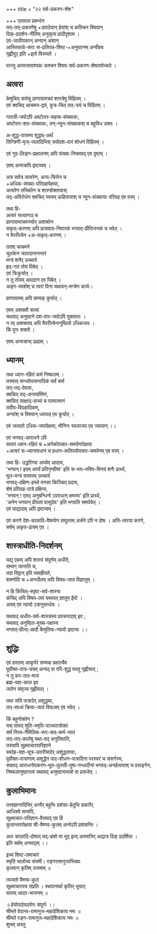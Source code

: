+++
title = "२२ सर्व-प्रकरण-शेषः"

+++
एतावता प्रबन्धेन  
तत्-तत्-प्रकरणेषु +उपादेयान् हेयांश् च कतिचन विषयान्  
दिक्-प्रदर्शन-नीतिम् अनुसृत्य प्रादीदृशाम ।  
एवं-जातीयकान् अन्यान् अंशान्  
आस्तिकाग्रे-सराः स-प्रतिपन्न-शिष्ट-+अनुष्ठानम् अन्वीक्ष्य  
गृह्णीयुर् इति +इतो विरम्यते । 

परन्तु अत्यन्तावश्यकः कश्चन विषयः सर्व-प्रकरण-शेषतयोच्यते ।

## अत्वरा
केषुचित् कर्मसु प्राणायामत्रयं शास्त्रेषु विहितम् ।   
एवं क्वचिद् आचमन-द्वयं, कुत्र-चित् तत्-त्रयं च विहितम् ।  

गायत्री-जपोऽपि अष्टोत्तर-सहस्र-संख्याकः,  
अष्टोत्तर-शत-संख्याकः, तन्-न्यून-संख्याकश् च बहुविध उक्तः । 

अ-शुद्ध-पात्रस्य शुद्ध्य्-अर्थं  
तिन्त्रिणी-मृज्-जलादिभिस् त्रयोदश-वारं शोधनं विहितम् । 

एवं गुद-लिङ्ग-प्रक्षालनम् अपि संख्या-नियमवद् एव दृष्टम् । 

एवम् अन्यत्रापि द्रष्टव्यम् । 

अत्र सर्वत्र सत्वरेण, अन्य-चित्तेन च  
+अधिक-संख्या-परिग्रहापेक्षया,  
अत्वरेण तच्चितेन च शास्त्रोक्तायास्  
तद्-अविरोधेन क्वचित् स्वयम् ऊहितायाश् च न्यून-संख्यायाः परिग्रह एव वरम् । 

तथा हि-  
अत्वरं सध्यानञ् च  
प्राणायामाचमनयोर् अशक्तेन  
सकृत्-करणम् अपि प्रत्यवाय-निवारकं भगवत्-प्रीतिजनकं च भवेत् ।  
न वैपरीत्येन +अ-सकृत्-करणम् । 

ततश् चाचमने  
चुलकेन जलादानानन्तरं  
मन्त्रं शनैर् उच्चार्य  
हृद्-गतं तोयं पिबेत् ।  
एवं त्रिःकुर्यात् ।  
न तु तोयम् आददान एव पिबेत् ।  
अङ्ग-स्पर्शश् च त्वरां विना यथावन्-मन्त्रेण कार्यः।  

प्राणायामम् अपि सम्यक् कुर्यात् ।  

एवम् अशक्तौ सत्यां  
यथावद् अनुष्ठाने दश-वार-जपोऽपि युक्ततरः ।  
न त्व् अशक्ताव् अपि वैपरीत्येनानुष्ठितो ऽधिकजपः ।  
किं पुनः शक्तौ । 

एवम् अन्यत्राप्य् ऊह्यम् । 

## ध्यानम्
तथा ध्यान-रहितं कर्म निष्फलम् ।   
तस्मात् सन्ध्योपासनादिकं सर्वं कर्म  
तत्-तद्-देवताः,  
क्वचित् तद्-अन्तर्यामिणं,  
क्वचित् साक्षाद्-वाच्यं च परमात्मानं  
तदीय-विग्रहादिकम्,  
अन्यांश् च विषयान् ध्यायन्न् एव कुर्यात् । 

एवं जल्पतो ऽधिक-जपापेक्षया, मौनिनः स्वल्पजप एव ज्यायान् ।।

एवं भगवद्-आराधने ऽपि  
सत्वरं ध्यान-रहितं च +अनेकोपचार-समर्पणापेक्षया  
+अत्वरं स-ध्यानावधानं च प्रधान-कतिपयोपचार-समर्पणम् एव वरम् । 

तथा हि- उद्धरिण्या अर्घ्यम् आदाय,  
'भगवन् ! इदम् अर्घ्यं प्रतिगृण्हीष्व' इति स-भय-भक्ति-विनयं शनैः प्रार्थ्य,  
मूल-मन्त्रं सस्वरम् उच्चार्य  
भगवद्-दक्षिण-हस्ते मनसा किञ्चित् प्रदाय,  
शेषं प्रतिग्रह-पात्रे प्रक्षिप्य,  
'भगवन् ! एतद् अनुबन्धिनो ऽपराधान् क्षमस्व' इति प्रार्थ्य,  
'अनेन भगवान् प्रीयतां वासुदेवः' इति भगवति समर्पयेत् ।  
एवं पाद्यादाव् अपि द्रष्टव्यम् ।  

एवं करणे देश-कालादि-वैषम्येण लघुतरम् अर्चने ऽपि न दोषः । 
अति-त्वरया करणे,  
सर्वम् अकृत-प्रायम् एव । 

## शास्त्राधीति-निदर्शनम्
यद्य् एकम् अपि शास्त्रं संपूर्णम् अधीते,  
सम्यग् जानाति च,  
तदा विद्वान् इति व्यवह्रीयते,  
शक्नोति च +अनधीतम् अपि विषय-जातं विज्ञातुम् ।  

न हि किंचित्-स्पृष्ट-सर्व-शास्त्रः  
कंचिद् अपि विषय-लवं यथावत् ज्ञातुम् ईष्टे ।  
अयम् एव न्यायो ऽत्रानुसन्धेयः । 

यथावद् अधीत-सर्व-शास्त्रस्य प्रवचनादाव् इव ;  
यथावद् अनुष्ठित-मुख्य-पक्षस्य  
भगवत्-प्रीत्य्-आदौ कैमुतिक-न्यायो द्रष्टव्यः ।।

## शुद्धिः
एवं हस्ताव् आकूर्परं सम्यक् प्रक्षाल्यैव  
पूर्वोक्त-पात्र-त्रयम् अन्यद् वा परि-शुद्धं वस्तु गृह्णीयात् ;  
न तु कर-तल-मात्रं  
ब्रह्म-यज्ञ-काल इव  
जलेन संमृज्य गृह्णीयात् । 

तथा सति पात्रादेर् अशुद्ध्या,  
तत्-साध्यं क्रिया-जातं विफलम् एव भवेत् । 

किं बहुनोक्तेन ?  
यस् तावत् श्रुति-स्मृति-पाञ्चरात्रोक्तं  
सर्वं नित्य-नैमितिक-रूप-सत्-कर्म-जातं  
तत्-तत्-कालेषु यथा-वद् अनुतिष्ठति,  
तस्यापि सूक्ष्माचारापरिज्ञाने  
स्वदेह-यज्ञ-सूत्र-उत्तरीयादेर् अशुद्धतायाः,  
पूर्वोक्त-पात्राणाम् अशुद्धेन पाद-शोधन-पात्रादिना परस्परं च संसर्गस्य,  
साक्षाद् आराधनोपकरण-भूत-तुलसी-पुष्प-गन्धादीनां भगवद्-अनर्हतायाश् च प्रसङ्गेन,  
निष्फलानुष्ठानत्वं यथावद् अनुष्ठानाभावो वा प्रसजेत् । 

## कुलाभिमानः
तत्त्वज्ञानादिभिर् अन्यैर् बहुभिः प्रशंसा-हेतुभिः प्रकारैर्  
आधिक्ये सत्यपि,  
सूक्ष्माचार-परिज्ञान-वैभवाद् एव हि  
कुलान्तरापेक्षया श्री-वैष्णव-कुलम् अन्येऽपि प्रशंसन्ति । 

अतः कालादि-दोषात् तद्-भ्रंशो मा भूद् इत्य् अस्माभिर् अद्यात्र दिक् प्रदर्शिता ।  
इति सर्वम् अनवद्यम् ।।

इत्थं शिष्ट-तमाचारं  
स्मृतिं चालोच्य संयमी।
रङ्गरामानुजाभिख्यः  
कृतवान् कृतिम् उत्तमाम् ॥ 

त्यजतो वैष्णव-कुलं  
सूक्ष्माचारस्य संप्रति । 
स्थापनार्था कृतिर् भूयात्  
सताम् आदर-भाजनम् ॥

॥ हेयोपादेयदर्पणः संपूर्णः ।।  
श्रीमते वेदान्त-रामानुज-महादेशिकाय नमः ॥  
श्रीमते रङ्ग-रामानुज-महादेशिकाय नमः ॥  
शुभम् अस्तु